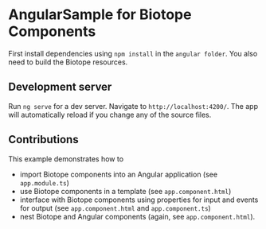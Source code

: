 # AngularSample for Biotope Components

First install dependencies using `npm install` in the `angular folder`. You also need to build the Biotope resources.

## Development server

Run `ng serve` for a dev server. Navigate to `http://localhost:4200/`. The app will automatically reload if you change any of the source files.


## Contributions

This example demonstrates how to

- import Biotope components into an Angular application (see `app.module.ts`)
- use Biotope components in a template (see `app.component.html`)
- interface with Biotope components using properties for input and events for output (see `app.component.html` and `app.component.ts`)
- nest Biotope and Angular components (again, see `app.component.html`). 
